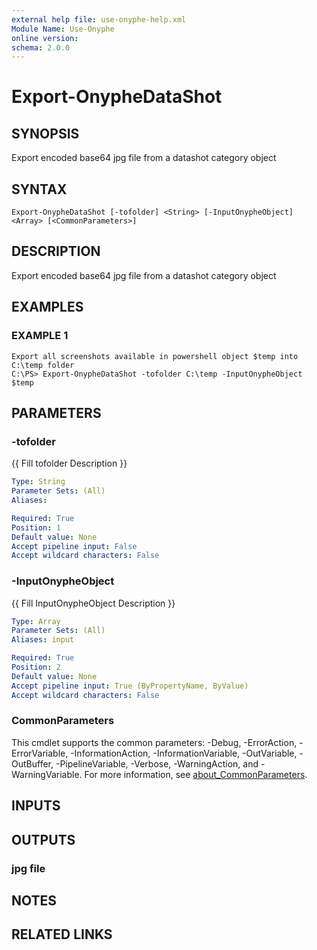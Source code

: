 ```yaml
---
external help file: use-onyphe-help.xml
Module Name: Use-Onyphe
online version:
schema: 2.0.0
---
```


# Export-OnypheDataShot

## SYNOPSIS
Export encoded base64 jpg file from a datashot category object

## SYNTAX

```
Export-OnypheDataShot [-tofolder] <String> [-InputOnypheObject] <Array> [<CommonParameters>]
```

## DESCRIPTION
Export encoded base64 jpg file from a datashot category object

## EXAMPLES

### EXAMPLE 1
```
Export all screenshots available in powershell object $temp into C:\temp folder
C:\PS> Export-OnypheDataShot -tofolder C:\temp -InputOnypheObject $temp
```

## PARAMETERS

### -tofolder
{{ Fill tofolder Description }}

```yaml
Type: String
Parameter Sets: (All)
Aliases:

Required: True
Position: 1
Default value: None
Accept pipeline input: False
Accept wildcard characters: False
```

### -InputOnypheObject
{{ Fill InputOnypheObject Description }}

```yaml
Type: Array
Parameter Sets: (All)
Aliases: input

Required: True
Position: 2
Default value: None
Accept pipeline input: True (ByPropertyName, ByValue)
Accept wildcard characters: False
```

### CommonParameters
This cmdlet supports the common parameters: -Debug, -ErrorAction, -ErrorVariable, -InformationAction, -InformationVariable, -OutVariable, -OutBuffer, -PipelineVariable, -Verbose, -WarningAction, and -WarningVariable. For more information, see [about_CommonParameters](http://go.microsoft.com/fwlink/?LinkID=113216).

## INPUTS

## OUTPUTS

### jpg file
## NOTES

## RELATED LINKS
